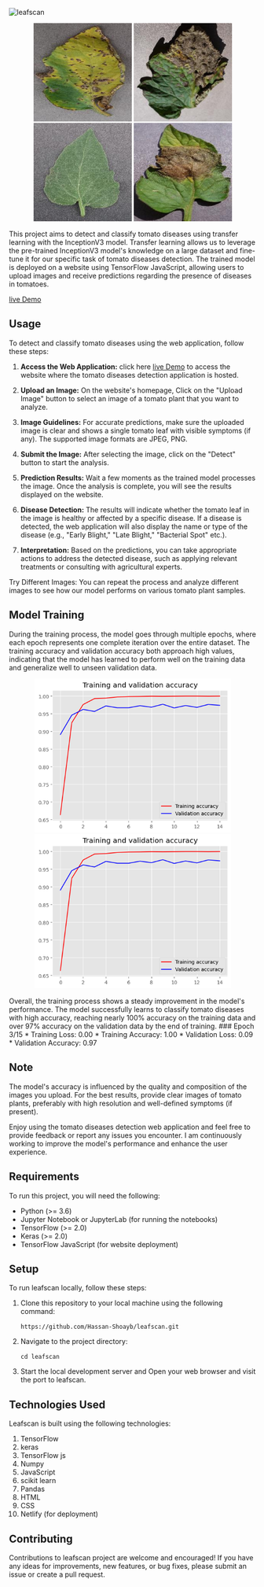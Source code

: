 ![leafscan](https://socialify.git.ci/Hassan-Shoayb/leafscan/image?description=1&descriptionEditable=A%20project%20that%20demonstrates%20the%20application%20of%20machine%20learning%20and%20transfer%20learning%20techniques%20to%20identify%20diseases%20in%20tomato%20leaves.&forks=1&issues=1&name=1&owner=1&stargazers=1&theme=Light)

<!-- First Row -->
<p align="center">
  <img src="./disease/image1.JPG" width="200" alt="Image 1">
  <img src="./disease/image2.JPG" width="200" alt="Image 2">
  <img src="./disease/image3.JPG" width="200" alt="Image 3">
  <img src="./disease/image4.JPG" width="200" alt="Image 4">
</p>

This project aims to detect and classify tomato diseases using transfer learning with the InceptionV3 model. Transfer learning allows us to leverage the pre-trained InceptionV3 model's knowledge on a large dataset and fine-tune it for our specific task of tomato diseases detection. The trained model is deployed on a website using TensorFlow JavaScript, allowing users to upload images and receive predictions regarding the presence of diseases in tomatoes.

[live Demo](https://leafscan.netlify.app//)

## Usage
To detect and classify tomato diseases using the web application, follow these steps:

1. **Access the Web Application:** click here [live Demo](https://leafscan.netlify.app//) to access the website where the tomato diseases detection application is hosted.

2. **Upload an Image:** On the website's homepage, Click on the "Upload Image" button to select an image of a tomato plant that you want to analyze.

3. **Image Guidelines:** For accurate predictions, make sure the uploaded image is clear and shows a single tomato leaf with visible symptoms (if any). The supported image formats are JPEG, PNG.

4. **Submit the Image:** After selecting the image, click on the "Detect" button to start the analysis.

5. **Prediction Results:** Wait a few moments as the trained model processes the image. Once the analysis is complete, you will see the results displayed on the website.

6. **Disease Detection:** The results will indicate whether the tomato leaf in the image is healthy or affected by a specific disease. If a disease is detected, the web application will also display the name or type of the disease (e.g., "Early Blight," "Late Blight," "Bacterial Spot" etc.).

7. **Interpretation:** Based on the predictions, you can take appropriate actions to address the detected disease, such as applying relevant treatments or consulting with agricultural experts.

Try Different Images: You can repeat the process and analyze different images to see how our model performs on various tomato plant samples.

## Model Training
During the training process, the model goes through multiple epochs, where each epoch represents one complete iteration over the entire dataset. The training accuracy and validation accuracy both approach high values, indicating that the model has learned to perform well on the training data and generalize well to unseen validation data.

<p align="center">
<img src="./images/Acc.png" width="400" alt="Image 2">
<img src="./images/Acc.png" width="400" alt="Image 2">
</p>
Overall, the training process shows a steady improvement in the model's performance. The model successfully learns to classify tomato diseases with high accuracy, reaching nearly 100% accuracy on the training data and over 97% accuracy on the validation data by the end of training.
### Epoch 3/15
* Training Loss: 0.00
* Training Accuracy: 1.00
* Validation Loss: 0.09
* Validation Accuracy: 0.97

## Note
The model's accuracy is influenced by the quality and composition of the images you upload. For the best results, provide clear images of tomato plants, preferably with high resolution and well-defined symptoms (if present).

Enjoy using the tomato diseases detection web application and feel free to provide feedback or report any issues you encounter. I am continuously working to improve the model's performance and enhance the user experience.

## Requirements
To run this project, you will need the following:

* Python (>= 3.6)
* Jupyter Notebook or JupyterLab (for running the notebooks)
* TensorFlow (>= 2.0)
* Keras (>= 2.0)
* TensorFlow JavaScript (for website deployment)

## Setup
To run leafscan locally, follow these steps:
1. Clone this repository to your local machine using the following command:
   ```
   https://github.com/Hassan-Shoayb/leafscan.git
   ```

2. Navigate to the project directory:
   ```
   cd leafscan
   ```
3. Start the local development server and Open your web browser and visit the port to leafscan.

## Technologies Used
Leafscan is built using the following technologies:

1. TensorFlow
2. keras
3. TensorFlow js
4. Numpy
5. JavaScript
6. scikit learn
7. Pandas
8. HTML
9. CSS
10. Netlify (for deployment)

## Contributing
Contributions to leafscan project are welcome and encouraged! If you have any ideas for improvements, new features, or bug fixes, please submit an issue or create a pull request.
